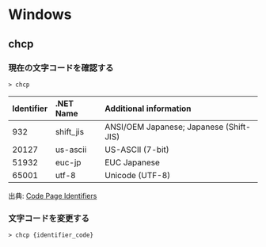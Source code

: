 # Windows

## chcp

### 現在の文字コードを確認する

```
> chcp
```

| Identifier | .NET Name | Additional information                  |
| :---------- | :--------- | :--------------------------------------- |
| 932        | shift_jis | ANSI/OEM Japanese; Japanese (Shift-JIS) |
| 20127      | us-ascii  | US-ASCII (7-bit)                        |
| 51932      | euc-jp    | EUC Japanese                            |
| 65001      | utf-8     | Unicode (UTF-8)                         |

出典: [Code Page Identifiers](https://docs.microsoft.com/en-us/windows/win32/intl/code-page-identifiers)

### 文字コードを変更する

```
> chcp {identifier_code}
```
